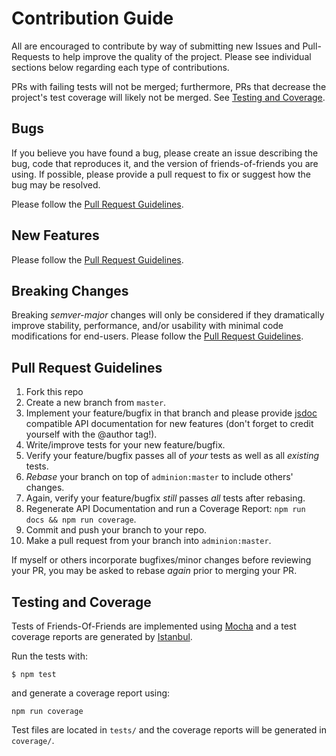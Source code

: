 
# Contribution Guide

All are encouraged to contribute by way of submitting new Issues and Pull-Requests to help improve the quality of the project.  Please see individual sections below regarding each type of contributions. 

PRs with failing tests will not be merged; furthermore, PRs that decrease the project's test coverage will likely not be merged.  See [Testing and Coverage](#testing-and-coverage).

## Bugs
If you believe you have found a bug, please create an issue describing the bug, code that reproduces it, and the version of friends-of-friends you are using.  If possible, please provide a pull request to fix or suggest how the bug may be resolved.  

Please follow the [Pull Request Guidelines](#pull-request-guidelines).

## New Features
Please follow the [Pull Request Guidelines](#pull-request-guidelines).

## Breaking Changes
Breaking *semver-major* changes will only be considered if they dramatically improve stability, performance, and/or usability with minimal code modifications for end-users.  Please follow the [Pull Request Guidelines](#pull-request-guidelines).

## Pull Request Guidelines

1. Fork this repo
2. Create a new branch from `master`.  
3. Implement your feature/bugfix in that branch and please provide [jsdoc](http://usejsdoc.org/) compatible API documentation for new features (don't forget to credit yourself with the @author tag!).
4. Write/improve tests for your new feature/bugfix.
5. Verify your feature/bugfix passes all of *your* tests as well as all *existing* tests.
6. *Rebase* your branch on top of `adminion:master` to include others' changes.
7. Again, verify your feature/bugfix *still* passes *all* tests after rebasing.
8. Regenerate API Documentation and run a Coverage Report: `npm run docs && npm run coverage`.
9. Commit and push your branch to your repo.
10. Make a pull request from your branch into `adminion:master`.


If myself or others incorporate bugfixes/minor changes before reviewing your PR, you may be asked to rebase *again* prior to merging your PR.  

## Testing and Coverage

Tests of Friends-Of-Friends are implemented using [Mocha](http://mochajs.org/) and a test coverage reports are generated by [Istanbul](https://gotwarlost.github.io/istanbul/).

Run the tests with:

    $ npm test

and generate a coverage report using:

    npm run coverage

Test files are located in `tests/` and the coverage reports will be generated in `coverage/`.
